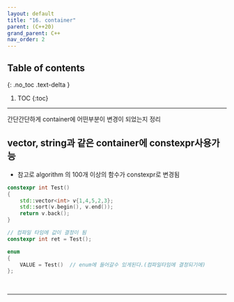 ```yaml
---
layout: default
title: "16. container"
parent: (C++20)
grand_parent: C++
nav_order: 2
---
```


## Table of contents
{: .no_toc .text-delta }

1. TOC
{:toc}

---

간단간단하게 container에 어떤부분이 변경이 되었는지 정리

## vector, string과 같은 container에 constexpr사용가능
    
* 참고로 algorithm 의 100개 이상의 함수가 constexpr로 변경됨

```cpp
constexpr int Test()
{
    std::vector<int> v{1,4,5,2,3};
    std::sort(v.begin(), v.end());
    return v.back();
}

// 컴파일 타임에 값이 결정이 됨
constexpr int ret = Test();

enum
{
    VALUE = Test()  // enum에 들어갈수 있게된다.(컴파일타임에 결정되기에)  
};
```

<br>

---